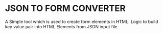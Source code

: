 # JSON TO FORM CONVERTER

A Simple tool which is used to create form elements in HTML.
Logic to build key value pair into HTML Elements from JSON input file

